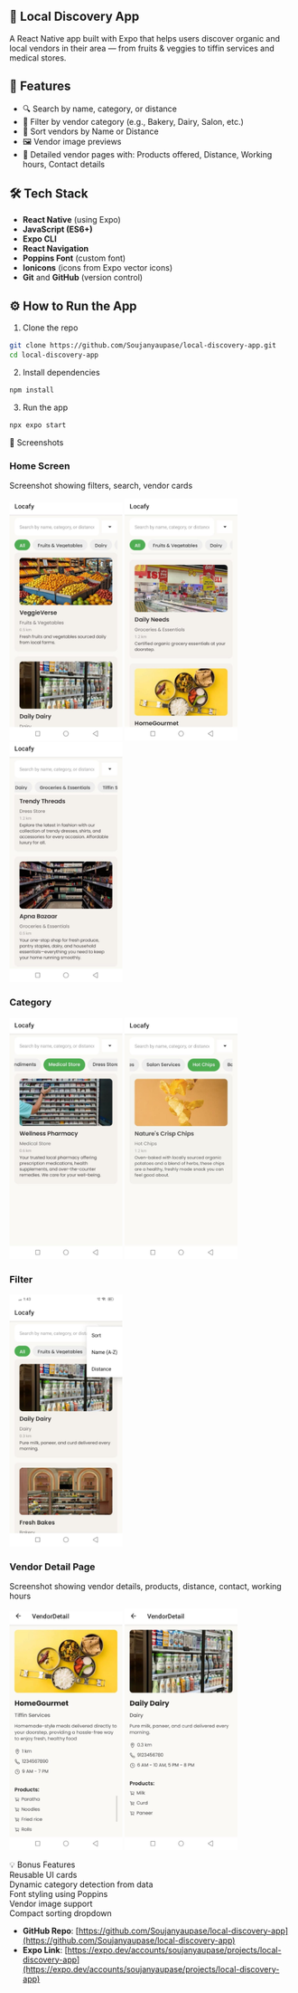 ## 🌱 Local Discovery App <br/>
A React Native app built with Expo that helps users discover organic and local vendors in their area — from fruits & veggies to tiffin services and medical stores.

## 📱 Features

- 🔍 Search by name, category, or distance<br/>
- 📂 Filter by vendor category (e.g., Bakery, Dairy, Salon, etc.)<br/>
- 📍 Sort vendors by Name or Distance<br/>
- 🖼️ Vendor image previews<br/>
- 📃 Detailed vendor pages with: Products offered, Distance, Working hours, Contact details<br/>

## 🛠️ Tech Stack

- **React Native** (using Expo)
- **JavaScript (ES6+)**
- **Expo CLI**
- **React Navigation**
- **Poppins Font** (custom font)
- **Ionicons** (icons from Expo vector icons)
- **Git** and **GitHub** (version control)


## ⚙️ How to Run the App
1. Clone the repo
```bash
git clone https://github.com/Soujanyaupase/local-discovery-app.git
cd local-discovery-app
```

2. Install dependencies
```bash
npm install
```

3. Run the app
```bash
npx expo start
```

 📸 Screenshots

### Home Screen
<p>
Screenshot showing filters, search, vendor cards</p>
<img src="./screenshots/1.jpg" alt="Home Screen" width="200"/>
<img src="./screenshots/2.jpg" alt="Home Screen" width="200"/>
<img src="./screenshots/3.jpg" alt="Home Screen" width="200"/>

### Category
<img src="./screenshots/4.jpg" alt="Category" width="200"/>
<img src="./screenshots/5.jpg" alt="Category" width="200"/>

### Filter
<img src="./screenshots/6.jpg" alt="Filter" width="200"/>

### Vendor Detail Page
<p> Screenshot showing vendor details, products, distance, contact, working hours</p>
<img src="./screenshots/7.jpg" alt="Vendor Detail" width="200"/>
<img src="./screenshots/8.jpg" alt="Vendor Detail" width="200"/>


💡 Bonus Features<br/>
    Reusable UI cards<br/>
    Dynamic category detection from data<br/>
    Font styling using Poppins<br/>
    Vendor image support<br/>
    Compact sorting dropdown<br/>


- **GitHub Repo**: [https://github.com/Soujanyaupase/local-discovery-app](https://github.com/Soujanyaupase/local-discovery-app)
- **Expo Link**: [https://expo.dev/accounts/soujanyaupase/projects/local-discovery-app](https://expo.dev/accounts/soujanyaupase/projects/local-discovery-app)
